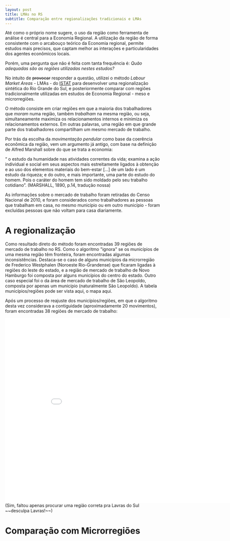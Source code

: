 ```yaml
---
layout: post
title: LMAs no RS
subtitle: Comparação entre regionalizações tradicionais e LMAs
---
```


Até como o próprio nome sugere, o uso da região como ferramenta de análise é central para a Economia Regional. A utilização da região de forma consistente com o arcabouço teórico da Economia regional, permite estudos mais precisos, que captam melhor as interações e particularidades dos agentes econômicos locais.

Porém, uma pergunta que não é feita com tanta frequência é: *Quão adequadas são as regiões utilizadas nestes estudos?*

No intuito de ~~provocar~~ responder a questão, utilizei o método *Labour Market Areas* - LMAs - do [ISTAT](http://www.istat.it/en/archive/142790) para desenvolver uma regionalização sintética do Rio Grande do Sul, e posteriormente comparar com regiões tradicionalmente utilizadas em estudos de Economia Regional - meso e microrregiões.  

O método consiste em criar regiões em que a maioria dos trabalhadores que _moram_ numa região, também _trabalham_ na mesma região, ou seja, simultaneamente maximiza os relacionamentos internos e minimiza os relacionamentos externos. Em outras palavras, uma região em que grande parte dos trabalhadores compartilham um mesmo mercado de trabalho.  

Por trás da escolha da _movimentação pendular_ como base da coerência econômica da região, vem um argumento já antigo, com base na definição de Alfred Marshall sobre do que se trata a economia:

“ o estudo da humanidade nas atividades correntes da vida; examina a ação individual e social em seus aspectos mais estreitamente ligados à obtenção e ao uso dos elementos materiais do bem-estar [...] de um lado é um estudo da riqueza; e do outro, e mais importante, uma parte do estudo do homem. Pois o caráter do homem tem sido moldado pelo seu trabalho cotidiano”. (MARSHALL, 1890, p.14, tradução nossa)

As informações sobre o mercado de trabalho foram retiradas do Censo Nacional de 2010, e foram considerados como trabalhadores as pessoas que trabalham em casa, no mesmo município ou em outro município - foram excluídas pessoas que não voltam para casa diariamente.


A regionalização
========

Como resultado direto do método foram encontradas 39 regiões de mercado de trabalho no RS. Como o algoritmo "ignora" se os municípios de uma mesma região têm fronteira, foram encontradas algumas inconsistências. Destaca-se o caso de alguns municípios da microrregião de Frederico Westphalen (Noroeste Rio-Grandense) que ficaram ligadas à regiões do leste do estado, e a região de mercado de trabalho de Novo Hamburgo foi composta por alguns municípios do centro do estado. Outro caso especial foi o da área de mercado de trabalho de São Leopoldo, composta por apenas um município (naturalmente São Leopoldo). A tabela municípios/regiões pode ser vista aqui, o mapa aqui.

Após um processo de reajuste dos municípios/regiões, em que o algoritmo desta vez considerava a contiguidade (aproximadamente 20 movimentos), foram encontradas 38 regiões de mercado de trabalho: 

<iframe src="//rstudio-pubs-static.s3.amazonaws.com/278385_97dc34a7b8744c8c878d9f376cc99b70.html" style="border: none; width: 900px; height: 600px"></iframe>
(Sim, faltou apenas procurar uma região correta pra Lavras do Sul ~~desculpa Lavras!~~)

Comparação com Microrregiões
========




